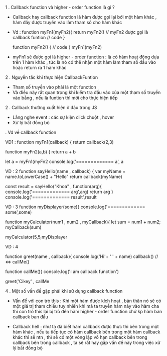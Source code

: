 1 . Callback function và higher - order function là gì ? 

- Callback hay callback function là hàm được gọi lại bởi một hàm  khác , hàm đấy được truyền vào làm tham số cho hàm khác 

- Vd : 
  function myFn1(myFn2){
    return  myFn2() // myFn2 được gọi là callback funtion
    // code
  }

  function myFn2() {
    // code
  }
 myFn1(myFn2)

 - myFn1 sẽ được gọi là higher - order function : là có hàm hoạt động dựa trên 1 hàm khác  , tức là nó có thể nhận một hàm làm tham số đầu vào hoặc return ra 1 hàm khác


 2 . Nguyễn tắc khi thực hiện CallbackFuntion 
 - Tham số truyền vào phải là một function
 - Và điều này rất quan trọng khi kiểm tra đầu vào của một tham số truyền vào bằng <typeof> , nếu là funtion thì mới cho thực hiện tiếp 
 

2 . Callback thường xuất hiện ở đâu trong JS

- Lắng nghe event : các sự kiện click chuột , hover
- Xử lý bất đồng bộ 

. Vd về callback function

VD1 :
 function myFn1(callback) {
      return  callback(2,3)
 
 function myFn2(a,b) {
     return a + b
 
 let a = myFn1(myFn2
 console.log('============= a', a

 VD : 2
 function sayHello(name , callback) {
     var myName = name.toLowerCase() + "Hello"
     return callback(myName)
 
 const result = sayHello("Khoa" , function(arg){
     console.log('============= arg',arg)
     return arg
 }
 console.log('============= result',result

 VD : 3 
 function myDisplayer(some){
     console.log('============= some',some)
 
 function myCalculator(num1 , num2 , myCallback){
     let sum = num1 + num2;
     myCallback(sum)
 
 myCalculator(5,5,myDisplayer

 VD : 4

 function greet(name , callback){
     console.log('Hi'+ ' ' + name)
     callback()  // <=> callMe()
 
 function callMe(){
     console.log('I am callback function')
 
 greet('Cikey' , callMe
 
4 . Một số vấn đề gặp phải khi sử dụng callback function
- Vấn đề với con trỏ this : Khi một hàm được kích hoạt , bản thân nó sẽ có một giá trị tham chiếu tuy nhiên khi mà ta truyền hàm này vào hàm cha thì con trỏ this lại bị trỏ đến hàm higher - order function chứ kp hàm ban callback ban đầu 

- Callback hell : như ta đã biết hàm callback được thực thi bên trong một hàm khác , nếu ta tiếp tục có hàm callback bên trong một hàm callback khác thì sẽ ntn , thì sẽ có một vòng lặp vô hạn callback bên trong callback bên trong callback , ta sẽ rất hay gặp vấn đề này trong việc xử lý bất đồng bộ